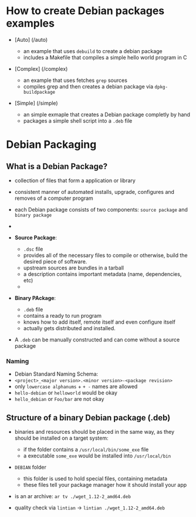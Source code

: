 # How to create Debian packages examples

- [Auto] (/auto)
    * an example that uses `debuild` to create a debian package
    * includes a Makefile that compiles a  simple hello world program in C

- [Complex] (/complex)
    * an example that uses fetches `grep` sources
    * compiles grep and then creates a debian package via `dpkg-buildpackage`

- [Simple] (/simple)
    * an simple exmaple that creates a Debian package completly by hand
    * packages a simple shell script into a `.deb` file


# Debian Packaging

## What is a Debian Package?
- collection of files that form a application or library
- consistent manner of automated installs, upgrade, configures and removes of a computer program
- each Debian package consists of two components: `source package` and `binary package`
- 
- **Source Package**: 
	- `.dsc` file
	- provides all of the necessary files to compile or otherwise, build the desired piece of software.
	- upstream sources are bundles in a tarball
	- a description contains important metadata (name, dependencies, etc)
	- 
- **Binary PAckage**: 
	- `.deb` file
	- contains a ready to run program
	- knows how to add itself, remote itself and even configure itself
	- actually gets distributed and installed.


- A `.deb` can be manually constructed and can come without a source package


### Naming
- Debian Standard Naming Schema:
- `<project>_<major version>.<minor version>-<package revision>`
- only `lowercase alphanums` + `+ -` names are allowed
- `hello-debian` or `helloworld` would be okay
- `hello_debian` or `Foo/bar` are not okay




## Structure of a binary Debian package (.deb)

- binaries and resources should be placed in the same way, as they should be installed on a target system:
	- if the folder contains a `/usr/local/bin/some_exe` file
    - a executable `some_exe` would be installed into `/usr/local/bin`

- `DEBIAN` folder
    - this folder is used to hold special files, containing metadata
    - these files tell your package manager how it should install your app

- is an ar archive: `ar tv ./wget_1.12-2_amd64.deb`
- quality check via `lintian` -> `lintian ./wget_1.12-2_amd64.deb`

